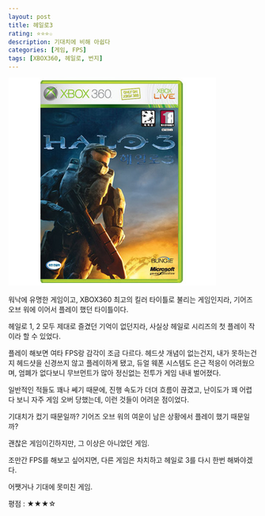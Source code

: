```yaml
---
layout: post
title: 헤일로3
rating: ⭐️⭐️⭐️☆
description: 기대치에 비해 아쉽다
categories: [게임, FPS]
tags: [XBOX360, 헤일로, 번지]
---
```


![기어스 오브 워](../../images/2010/halo3.jpg)

워낙에 유명한 게임이고, XBOX360 최고의 킬러 타이틀로 불리는 게임인지라, 기어즈 오브 워에 이어서 플레이 했던 타이틀이다.

헤일로 1, 2 모두 제대로 즐겼던 기억이 없던지라, 사실상 헤일로 시리즈의 첫 플레이 작이라 할 수 있었다.

플레이 해보면 여타 FPS랑 감각이 조금 다르다. 헤드샷 개념이 없는건지, 내가 못하는건지 헤드샷을 신경쓰지 않고 플레이하게 됐고, 듀얼 웨폰 시스템도 은근 적응이 어려웠으며, 엄폐가 없다보니 무브먼트가 많아 정신없는 전투가 게임 내내 벌어졌다.

일반적인 적들도 꽤나 쎄기 때문에, 진행 속도가 더뎌 흐름이 끊겼고, 난이도가 꽤 어렵다 보니 자주 게임 오버 당했는데, 이런 것들이 어려운 점이었다.

기대치가 컸기 때문일까? 기어즈 오브 워의 여운이 남은 상황에서 플레이 했기 때문일까?

괜찮은 게임이긴하지만, 그 이상은 아니었던 게임.

조만간 FPS를 해보고 싶어지면, 다른 게임은 차치하고 헤일로 3를 다시 한번 해봐야겠다. 

어쨋거나 기대에 못미친 게임.

평점 : ★★★☆
